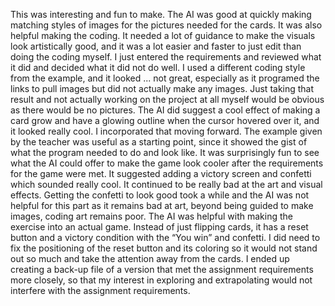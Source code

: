 This was interesting and fun to make. The AI was good at quickly making matching styles of images for the pictures needed for the cards. It was also helpful making the coding. It needed a lot of guidance to make the visuals look artistically good, and it was a lot easier and faster to just edit than doing the coding myself.  I just entered the requirements and reviewed what it did and decided what it did not do well.  I used a different coding style from the example, and it looked ... not great, especially as it programed the links to pull images but did not actually make any images.  Just taking that result and not actually working on the project at all myself would be obvious as there would be no pictures. The AI did suggest a cool effect of making a card grow and have a glowing outline when the cursor hovered over it, and it looked really cool.  I incorporated that moving forward. The example given by the teacher was useful as a starting point, since it showed the gist of what the program needed to do and look like. It was surprisingly fun to see what the AI could offer to make the game look cooler after the requirements for the game were met. It suggested adding a victory screen and confetti which sounded really cool. It continued to be really bad at the art and visual effects. Getting the confetti to look good took a while and the AI was not helpful for this part as it remains bad at art, beyond being guided to make images, coding art remains poor. The AI was helpful with making the exercise into an actual game. Instead of just flipping cards, it has a reset button and a victory condition with the “You win” and confetti. I did need to fix the positioning of the reset button and its coloring so it would not stand out so much and take the attention away from the cards. I ended up creating a back-up file of a version that met the assignment requirements more closely, so that my interest in exploring and extrapolating would not interfere with the assignment requirements.   